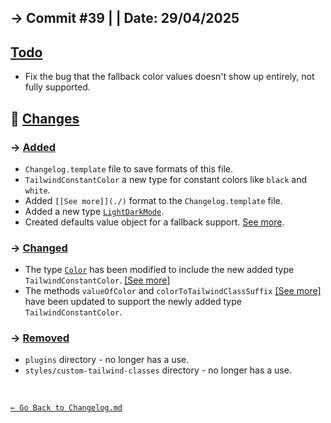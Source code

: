## → Commit #39 | | Date: 29/04/2025

## <u>Todo</u>

- Fix the bug that the fallback color values doesn't show up entirely, not fully supported.

## 🔄 <u>Changes</u>

### → <u>Added</u>

- `Changelog.template` file to save formats of this file.
- `TailwindConstantColor` a new type for constant colors like `black` and `white`.
- Added `[[See more]](./)` format to the `Changelog.template` file.
- Added a new type [`LightDarkMode`](./src/components/FormInput.tsx).
- Created defaults value object for a fallback support. [See more](./src/components/FormInput.tsx).

### → <u>Changed</u>

- The type [`Color`](./src/types/color.t.ts) has been modified to include the new added type `TailwindConstantColor`. [[See more]](#-added)
- The methods `valueOfColor` and `colorToTailwindClassSuffix` [[See more]](./src/utils/color.ts)
  <br>have been updated to support the newly added type `TailwindConstantColor`.

### → <u>Removed</u>

- `plugins` directory - no longer has a use.
- `styles/custom-tailwind-classes` directory - no longer has a use.

<br>

[`← Go Back to Changelog.md`](../Changelog.md)
